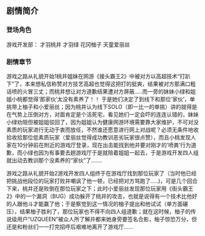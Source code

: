 
## 剧情简介

### 登场角色
游戏开发部：
才羽桃井
才羽绿
花冈柚子
天童爱丽丝

### 剧情章节
游戏之路从礼貌开始1桃井姐妹在网游《接头霸王2》中被对方以高超技术“打趴下”了，本来想私信称赞对方技艺高超也觉得这把打的挺爽，结果被对方那满口粗话喷的火冒三丈；而桃井想让对方道歉结果遭对方屏蔽.....而一旁的妹妹小绿和姐姐小桃都觉得‘那家伙’太没有素养了！！
于是她们决定了到线下和那位‘家伙’，单挑带上柚子和小爱丽丝；因为桃井认为线下SOLO（即一比一的单挑）讲的就得是在气势上压倒对方，对面肯定是个活死宅，看见她们一定会吓的连连认错的，妹妹小绿劝阻但被姐姐驳回了，因为姐姐认为健康网游环境需要靠大家维护，不可对没素质的玩家进行无动于衷而放任，不然谁还愿意进行网上对战呢？必须无条件地收拾收拾那位低素质玩家（爱丽丝觉得成功教训恶劣玩家很点赞），而且小桃发现人家在10分钟前在附近的游戏厅登录，现在出击能找到他并要对刚才的‘喷粪’行为道歉，而小绿也因为有事要去趟游戏厅于是就陪着姐姐一起去，于是游戏开发四人组就出动去教训那个没素养的“家伙”了.......

游戏之路从礼貌开始2游戏开发四人组终于在游戏厅找到那位玩家了（当时他已经把挑战他段位的玩家打败并嘲讽了他一顿，已经把对方骂跑了.....)，可是几个回合下来，桃井还是败倒在那位玩家之下；此时小爱丽丝发现那位玩家用《街头霸王2》中的一个漏洞（BUG）成功躲开了桃井的攻击，也就是说得有一个技术比他好的人跟他斗才能赢了他；于是察觉到这一情况的柚子提出和他试试（单方面碾压），结果柚子胜利了，那位玩家也不得不向四人组道歉；就在这时候，柚子的传说级用户“UZQUEEN”被众人所了解并都来她身旁要签名合影，柚子惊恐万分，但还是和粉丝们一一打完招呼后艰难地离开了游戏厅......